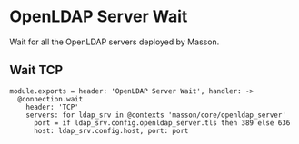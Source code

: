 
# OpenLDAP Server Wait

Wait for all the OpenLDAP servers deployed by Masson.

## Wait TCP

    module.exports = header: 'OpenLDAP Server Wait', handler: ->
      @connection.wait
        header: 'TCP'
        servers: for ldap_srv in @contexts 'masson/core/openldap_server'
          port = if ldap_srv.config.openldap_server.tls then 389 else 636
          host: ldap_srv.config.host, port: port
